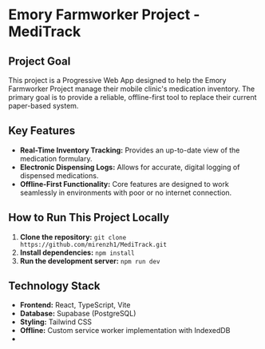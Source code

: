 # Emory Farmworker Project - MediTrack

## Project Goal
This project is a Progressive Web App designed to help the Emory Farmworker Project manage their mobile clinic's medication inventory. The primary goal is to provide a reliable, offline-first tool to replace their current paper-based system.

## Key Features
* **Real-Time Inventory Tracking:** Provides an up-to-date view of the medication formulary.
* **Electronic Dispensing Logs:** Allows for accurate, digital logging of dispensed medications.
* **Offline-First Functionality:** Core features are designed to work seamlessly in environments with poor or no internet connection.

## How to Run This Project Locally
1.  **Clone the repository:** `git clone https://github.com/mirenzh1/MediTrack.git`
2.  **Install dependencies:** `npm install`
3.  **Run the development server:** `npm run dev`

## Technology Stack
* **Frontend:** React, TypeScript, Vite
* **Database:** Supabase (PostgreSQL)
* **Styling:** Tailwind CSS
* **Offline:** Custom service worker implementation with IndexedDB
* 
